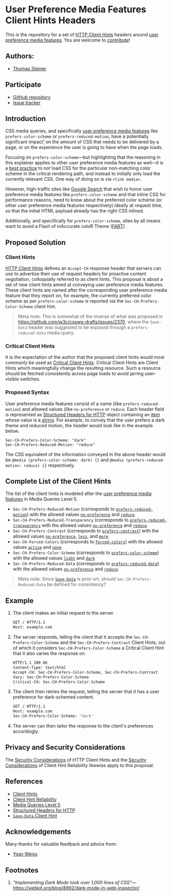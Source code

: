 # User Preference Media Features Client Hints Headers

This is the repository for a set of
[HTTP Client Hints](https://datatracker.ietf.org/doc/html/rfc8942) headers around
[user preference media features](https://drafts.csswg.org/mediaqueries-5/#mf-user-preferences). You
are welcome to [contribute](CONTRIBUTING.md)!

## Authors:

- [Thomas Steiner](https://github.com/tomayac)

## Participate

- [GitHub repository](https://github.com/tomayac/user-preference-media-features-header)
- [Issue tracker](https://github.com/tomayac/user-preference-media-features-header/issues)

## Introduction

CSS media queries, and specifically
[user preference media features](https://drafts.csswg.org/mediaqueries-5/#mf-user-preferences) like
`prefers-color-scheme` or `prefers-reduced-motion`, have a potentially significant
impact[¹](#footnotes) on the amount of CSS that needs to be delivered by a page, or on the
experience the user is going to have when the page loads.

Focusing on `prefers-color-scheme`—but highlighting that the reasoning in this explainer applies to
other user preference media features as well—it is a
[best practice](https://web.dev/prefers-color-scheme/#loading-strategy) to _not_ load CSS for the
particular non-matching color scheme in the critical rendering path, and instead to initially only
load the currently relevant CSS. One way of doing so is via `<link media>`.

However, high-traffic sites like [Google Search](https://www.google.com/) that wish to honor user
preference media features like `prefers-color-scheme` and that inline CSS for performance reasons,
need to know about the preferred color scheme (or other user preference media features respectively)
ideally at request time, so that the initial HTML payload already has the right CSS inlined.

Additionally, and specifically for `prefers-color-scheme`, sites by all means want to avoid a Flash
of inAccurate coloR Theme ([FART](https://css-tricks.com/flash-of-inaccurate-color-theme-fart/)).

## Proposed Solution

### Client Hints

[HTTP Client Hints](https://datatracker.ietf.org/doc/html/rfc8942) defines an `Accept-CH` response
header that servers can use to advertise their use of request headers for proactive content
negotiation, colloquially referred to as client hints. This proposal is about a set of new client
hints aimed at conveying user preference media features. These client hints are named after the
corresponding user preference media feature that they report on, for example, the currently
preferred color scheme as per `prefers-color-scheme` is reported via the
`Sec-CH-Prefers-Color-Scheme` client hint.

> Meta note: This is somewhat of the inverse of what was proposed in
> https://github.com/w3c/csswg-drafts/issues/2370, where the `Save-Data` header was suggested to be
> exposed through a `prefers-reduced-data` media query.

### Critical Client Hints

It is the expectation of the author that the proposed client hints would most commonly be used as
[Critical Client Hints](https://tools.ietf.org/html/draft-davidben-http-client-hint-reliability-02).
Critical Client Hints are Client Hints which meaningfully change the resulting resource. Such a
resource should be fetched consistently across page loads to avoid jarring user-visible switches.

### Proposed Syntax

User preference media features consist of a name (like `prefers-reduced-motion`) and allowed values
(like `no-preference` or `reduce`. Each header field is represented as
[Structured Headers for HTTP](https://tools.ietf.org/html/draft-ietf-httpbis-header-structure-15)
object containing an
[item](https://tools.ietf.org/html/draft-ietf-httpbis-header-structure-15#section-3.3) whose value
is a [string](https://tools.ietf.org/html/draft-ietf-httpbis-header-structure-15#section-3.3.3). For
example, to convey that the user prefers a dark theme and reduced motion, the header would look like
in the example below.

```
Sec-CH-Prefers-Color-Scheme: "dark"
Sec-CH-Prefers-Reduced-Motion: "reduce"
```

The CSS equivalent of the information conveyed in the above header would be
`@media (prefers-color-scheme: dark) {}` and `@media (prefers-reduced-motion: reduce) {}`
respectively.

## Complete List of the Client Hints

The list of the client hints is modeled after the
[user preference media features](https://drafts.csswg.org/mediaqueries-5/#mf-user-preferences) in
Media Queries Level 5.

- `Sec-CH-Prefers-Reduced-Motion` (corresponds to
  [`prefers-reduced-motion`](https://drafts.csswg.org/mediaqueries-5/#prefers-reduced-motion)) with
  the allowed values
  [`no-preference`](https://drafts.csswg.org/mediaqueries-5/#valdef-media-prefers-reduced-motion-no-preference)
  and
  [`reduce`](https://drafts.csswg.org/mediaqueries-5/#valdef-media-prefers-reduced-motion-reduce).
- `Sec-CH-Prefers-Reduced-Transparency` (corresponds to
  [`prefers-reduced-transparency`](https://drafts.csswg.org/mediaqueries-5/#prefers-reduced-transparency)
  with the allowed values
  [`no-preference`](https://drafts.csswg.org/mediaqueries-5/#valdef-media-prefers-reduced-transparency-no-preference)
  and
  [`reduce`](https://drafts.csswg.org/mediaqueries-5/#valdef-media-prefers-reduced-transparency-reduce).
- `Sec-CH-Prefers-Contrast` (corresponds to
  [`prefers-contrast`](https://drafts.csswg.org/mediaqueries-5/#prefers-contrast)) with the allowed
  values
  [`no-preference`](https://drafts.csswg.org/mediaqueries-5/#valdef-media-prefers-contrast-no-preference),
  [`less`](https://drafts.csswg.org/mediaqueries-5/#valdef-media-prefers-contrast-less), and
  [`more`](https://drafts.csswg.org/mediaqueries-5/#valdef-media-prefers-contrast-more).
- `Sec-CH-Forced-Colors` (corresponds to
  [`forced-colors`](https://drafts.csswg.org/mediaqueries-5/#forced-colors)) with the allowed values
  [`active`](https://drafts.csswg.org/mediaqueries-5/#valdef-media-forced-colors-active) and
  [`none`](https://drafts.csswg.org/mediaqueries-5/#valdef-media-forced-colors-none)
- `Sec-CH-Prefers-Color-Scheme` (corresponds to
  [`prefers-color-scheme`](https://drafts.csswg.org/mediaqueries-5/#prefers-color-scheme)) with the
  allowed values
  [`light`](https://drafts.csswg.org/mediaqueries-5/#valdef-media-prefers-color-scheme-light) and
  [`dark`](https://drafts.csswg.org/mediaqueries-5/#valdef-media-prefers-color-scheme-dark)
- `Sec-CH-Prefers-Reduced-Data` (corresponds to
  [`prefers-reduced-data`](https://drafts.csswg.org/mediaqueries-5/#prefers-reduced-data)) with the
  allowed values
  [`no-preference`](https://drafts.csswg.org/mediaqueries-5/#valdef-media-prefers-reduced-data-no-preference)
  and [`reduce`](https://drafts.csswg.org/mediaqueries-5/#valdef-media-prefers-reduced-data-reduce).

> Meta note: Since [`Save-Data`](https://wicg.github.io/savedata/#save-data-request-header-field) is
> prior art, should `Sec-CH-Prefers-Reduced-Data` be defined for consistency?

## Example

1. The client makes an initial request to the server.
   ```bash
   GET / HTTP/1.1
   Host: example.com
   ```
1. The server responds, telling the client that it accepts the `Sec-CH-Prefers-Color-Scheme` and the
   `Sec-CH-Prefers-Contrast` Client Hints, out of which it considers `Sec-CH-Prefers-Color-Scheme` a
   Critical Client Hint that it also varies the response on.
   ```bash
   HTTP/1.1 200 OK
   Content-Type: text/html
   Accept-CH: Sec-CH-Prefers-Color-Scheme, Sec-CH-Prefers-Contrast
   Vary: Sec-CH-Prefers-Color-Scheme
   Critical-CH: Sec-CH-Prefers-Color-Scheme
   ```
1. The client then retries the request, telling the server that it has a user preference for
   dark-schemed content.
   ```bash
   GET / HTTP/1.1
   Host: example.com
   Sec-CH-Prefers-Color-Scheme: "dark"
   ```
1. The server can then tailor the response to the client's preferences accordingly.

## Privacy and Security Considerations

The [Security Considerations](https://datatracker.ietf.org/doc/html/rfc8942#section-4) of HTTP
Client Hints and the
[Security Considerations](https://tools.ietf.org/html/draft-davidben-http-client-hint-reliability-02#section-5)
of Client Hint Reliability likewise apply to this proposal.

## References

- [Client Hints](https://datatracker.ietf.org/doc/html/rfc8942)
- [Client Hint Reliability](https://tools.ietf.org/html/draft-davidben-http-client-hint-reliability-02)
- [Media Queries Level 5](https://drafts.csswg.org/mediaqueries-5/#descdef-media-prefers-color-scheme)
- [Structured Headers for HTTP](https://tools.ietf.org/html/draft-ietf-httpbis-header-structure-19)
- [`Save-Data` Client Hint](https://wicg.github.io/savedata/#save-data-request-header-field)

## Acknowledgements

Many thanks for valuable feedback and advice from:

- [Yoav Weiss](https://github.com/yoavweiss)

## Footnotes

1. _"Implementing Dark Mode took over 1,000 lines of
   CSS"_—https://webkit.org/blog/8892/dark-mode-in-web-inspector/
